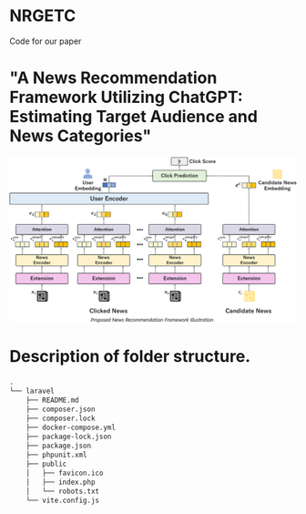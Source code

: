 # NRGETC
Code for our paper 
# "A News Recommendation Framework Utilizing ChatGPT: Estimating Target Audience and News Categories"
![Proposed News Recommendation Framework Illustration](pf.png)

# Description of folder structure.
```
.
└── laravel
    ├── README.md
    ├── composer.json
    ├── composer.lock
    ├── docker-compose.yml
    ├── package-lock.json
    ├── package.json
    ├── phpunit.xml
    ├── public
    │   ├── favicon.ico
    │   ├── index.php
    │   └── robots.txt
    └── vite.config.js
```
